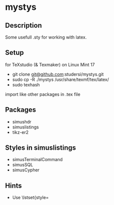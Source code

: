 mystys
======

Description
-----------
Some usefull .sty for working with latex.

Setup
-----
for TeXstudio (& Texmaker) on Linux Mint 17
* git clone git@github.com:studersi/mystys.git
* sudo cp -R ./mystys /usr/share/texmf/tex/latex/
* sudo texhash

import like other packages in .tex file

Packages
--------
* simushdr
* simuslistings
* tikz-er2

Styles in simuslistings
-----------------------
* simusTerminalCommand
* simusSQL
* simusCypher

Hints
-----
* Use \lstset{style=<STYLE>} at the top to set default for the document
